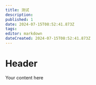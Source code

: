 ```yaml
---
title: 测试
description: 
published: 1
date: 2024-07-15T08:52:41.873Z
tags: 
editor: markdown
dateCreated: 2024-07-15T08:52:41.873Z
---
```


# Header
Your content here